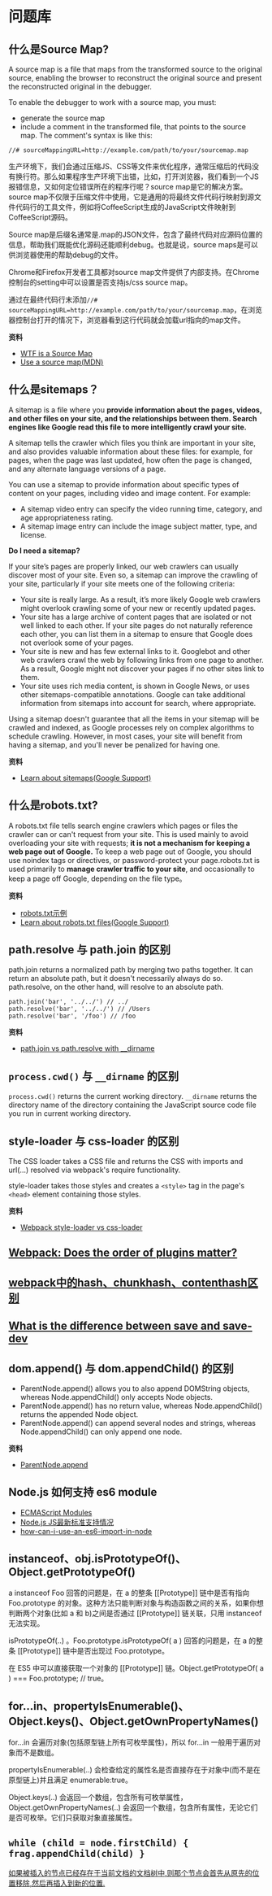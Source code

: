 # 问题库

## 什么是Source Map?

A source map is a file that maps from the transformed source to the original source, enabling the browser to reconstruct the original source and present the reconstructed original in the debugger.

To enable the debugger to work with a source map, you must:
- generate the source map
- include a comment in the transformed file, that points to the source map. The comment's syntax is like this:
```
//# sourceMappingURL=http://example.com/path/to/your/sourcemap.map
```

生产环境下，我们会通过压缩JS、CSS等文件来优化程序，通常压缩后的代码没有换行符。那么如果程序生产环境下出错，比如，打开浏览器，我们看到一个JS报错信息，又如何定位错误所在的程序行呢？source map是它的解决方案。source map不仅限于压缩文件中使用，它是通用的将最终文件代码行映射到源文件代码行的工具文件，例如将CoffeeScript生成的JavaScript文件映射到CoffeeScript源码。

Source map是后缀名通常是.map的JSON文件，包含了最终代码对应源码位置的信息，帮助我们既能优化源码还能顺利debug。也就是说，source maps是可以供浏览器使用的帮助debug的文件。

Chrome和Firefox开发者工具都对source map文件提供了内部支持。在Chrome控制台的setting中可以设置是否支持js/css source map。

通过在最终代码行末添加`//# sourceMappingURL=http://example.com/path/to/your/sourcemap.map`，在浏览器控制台打开的情况下，浏览器看到这行代码就会加载url指向的map文件。

**资料**

* [WTF is a Source Map](https://www.schneems.com/2017/11/14/wtf-is-a-source-map/)
* [Use a source map(MDN)](https://developer.mozilla.org/en-US/docs/Tools/Debugger/How_to/Use_a_source_map)

## 什么是sitemaps？

A sitemap is a file where you **provide information about the pages, videos, and other files on your site, and the relationships between them. Search engines like Google read this file to more intelligently crawl your site.**

A sitemap tells the crawler which files you think are important in your site, and also provides valuable information about these files: for example, for pages, when the page was last updated, how often the page is changed, and any alternate language versions of a page.

You can use a sitemap to provide information about specific types of content on your pages, including video and image content. For example:

- A sitemap video entry can specify the video running time, category, and age appropriateness rating.
- A sitemap image entry can include the image subject matter, type, and license.

**Do I need a sitemap?**

If your site’s pages are properly linked, our web crawlers can usually discover most of your site. Even so, a sitemap can improve the crawling of your site, particularly if your site meets one of the following criteria:

- Your site is really large. As a result, it’s more likely Google web crawlers might overlook crawling some of your new or recently updated pages.
- Your site has a large archive of content pages that are isolated or not well linked to each other. If your site pages do not naturally reference each other, you can list them in a sitemap to ensure that Google does not overlook some of your pages.
- Your site is new and has few external links to it. Googlebot and other web crawlers crawl the web by following links from one page to another. As a result, Google might not discover your pages if no other sites link to them.
- Your site uses rich media content, is shown in Google News, or uses other sitemaps-compatible annotations. Google can take additional information from sitemaps into account for search, where appropriate.

Using a sitemap doesn't guarantee that all the items in your sitemap will be crawled and indexed, as Google processes rely on complex algorithms to schedule crawling. However, in most cases, your site will benefit from having a sitemap, and you'll never be penalized for having one.

**资料**

* [Learn about sitemaps(Google Support)](https://support.google.com/webmasters/answer/156184?hl=en)

## 什么是robots.txt?

A robots.txt file tells search engine crawlers which pages or files the crawler can or can't request from your site. This is used mainly to avoid overloading your site with requests; **it is not a mechanism for keeping a web page out of Google.** To keep a web page out of Google, you should use noindex tags or directives, or password-protect your page.robots.txt is used primarily to **manage crawler traffic to your site**, and occasionally to keep a page off Google, depending on the file type。

**资料**
* [robots.txt示例](https://stackoverflow.com/robots.txt)
* [Learn about robots.txt files(Google Support)](https://support.google.com/webmasters/answer/6062608?hl=en&ref_topic=6061961)

## path.resolve 与 path.join 的区别

path.join returns a normalized path by merging two paths together. It can return an absolute path, but it doesn't necessarily always do so. path.resolve, on the other hand, will resolve to an absolute path.

```
path.join('bar', '../../') // ../
path.resolve('bar', '../../') // /Users
path.resolve('bar', '/foo') // /foo
```

**资料**

* [path.join vs path.resolve with \_\_dirname](https://stackoverflow.com/questions/39110801/path-join-vs-path-resolve-with-dirname)

## `process.cwd()` 与 `__dirname` 的区别

`process.cwd()` returns the current working directory. `__dirname` returns the directory name of the directory containing the JavaScript source code file you run in current working directory.


## style-loader 与 css-loader 的区别

The CSS loader takes a CSS file and returns the CSS with imports and url(...) resolved via webpack's require functionality.

style-loader takes those styles and creates a `<style>` tag in the page's `<head>` element containing those styles.

**资料**

* [Webpack style-loader vs css-loader](https://stackoverflow.com/questions/34039826/webpack-style-loader-vs-css-loader)

## [Webpack: Does the order of plugins matter?](https://stackoverflow.com/questions/41470771/webpack-does-the-order-of-plugins-matter)


## [webpack中的hash、chunkhash、contenthash区别](https://juejin.im/post/5a4502be6fb9a0450d1162ed)

## [What is the difference between save and save-dev](https://medium.com/@dylanavery720/npmmmm-1-dev-dependencies-dependencies-8931c2583b0c)

## dom.append() 与 dom.appendChild() 的区别

* ParentNode.append() allows you to also append DOMString objects, whereas Node.appendChild() only accepts Node objects.
* ParentNode.append() has no return value, whereas Node.appendChild() returns the appended Node object.
* ParentNode.append() can append several nodes and strings, whereas Node.appendChild() can only append one node.

**资料**

* [ParentNode.append](https://developer.mozilla.org/en-US/docs/Web/API/ParentNode/append)

## Node.js 如何支持 es6 module

* [ECMAScript Modules](https://nodejs.org/api/esm.html#esm_ecmascript_modules)
* [Node.js JS最新标准支持情况](https://node.green/#ESNEXT-strawman--stage-0--syntactic-tail-calls)
* [how-can-i-use-an-es6-import-in-node](https://stackoverflow.com/questions/45854169/how-can-i-use-an-es6-import-in-node)

## instanceof、obj.isPrototypeOf()、Object.getPrototypeOf()

a instanceof Foo 回答的问题是，在 a 的整条 [[Prototype]] 链中是否有指向 Foo.prototype 的对象。这种方法只能判断对象与构造函数之间的关系，如果你想判断两个对象(比如 a 和 b)之间是否通过 [[Prototype]] 链关联，只用 instanceof 无法实现。

isPrototypeOf(..) 。Foo.prototype.isPrototypeOf( a ) 回答的问题是，在 a 的整条 [[Prototype]] 链中是否出现过 Foo.prototype。

在 ES5 中可以直接获取一个对象的 [[Prototype]] 链。Object.getPrototypeOf( a ) === Foo.prototype; // true。

## for...in、propertyIsEnumerable()、Object.keys()、Object.getOwnPropertyNames()

for...in 会遍历对象(包括原型链上所有可枚举属性)，所以 for...in 一般用于遍历对象而不是数组。

propertyIsEnumerable(..) 会检查给定的属性名是否直接存在于对象中(而不是在原型链上)并且满足 enumerable:true。

Object.keys(..) 会返回一个数组，包含所有可枚举属性，Object.getOwnPropertyNames(..) 会返回一个数组，包含所有属性，无论它们是否可枚举。它们只获取对象直接属性。


##  `while (child = node.firstChild) { frag.appendChild(child) }`

[如果被插入的节点已经存在于当前文档的文档树中,则那个节点会首先从原先的位置移除,然后再插入到新的位置.](https://developer.mozilla.org/zh-CN/docs/Web/API/Node/appendChild)


